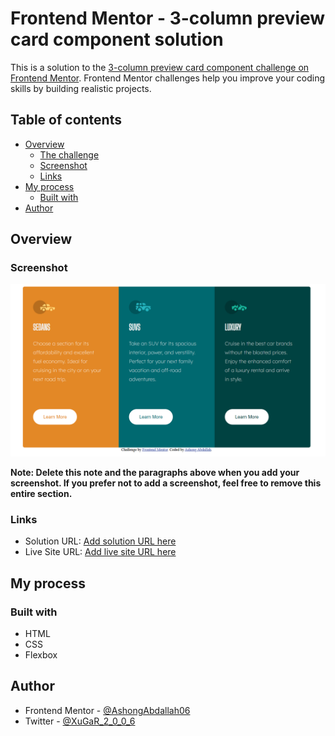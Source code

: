 # Frontend Mentor - 3-column preview card component solution

This is a solution to the [3-column preview card component challenge on Frontend Mentor](https://www.frontendmentor.io/challenges/3column-preview-card-component-pH92eAR2-). Frontend Mentor challenges help you improve your coding skills by building realistic projects. 

## Table of contents

- [Overview](#overview)
  - [The challenge](#the-challenge)
  - [Screenshot](#screenshot)
  - [Links](#links)
- [My process](#my-process)
  - [Built with](#built-with)
- [Author](#author)

## Overview

### Screenshot

![](images/desktop-design.png)


**Note: Delete this note and the paragraphs above when you add your screenshot. If you prefer not to add a screenshot, feel free to remove this entire section.**

### Links

- Solution URL: [Add solution URL here](https://www.frontendmentor.io/solutions/3-column-preview-card-component-AyKhfotW0M)
- Live Site URL: [Add live site URL here](https://main-3-column-preview-card-component.netlify.app/)

## My process

### Built with

- HTML
- CSS
- Flexbox


## Author

<!-- - Website - [Add your name here](https://www.your-site.com) -->
- Frontend Mentor - [@AshongAbdallah06](https://www.frontendmentor.io/profile/AshongAbdallah06)
- Twitter - [@XuGaR_2_0_0_6](https://www.twitter.com/@XuGaR_2_0_0_6)